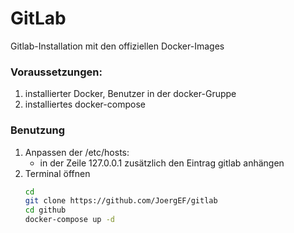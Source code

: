 # GitLab

Gitlab-Installation mit den offiziellen Docker-Images

### Voraussetzungen:
1. installierter Docker, Benutzer in der docker-Gruppe
2. installiertes docker-compose

### Benutzung
1. Anpassen der /etc/hosts:
    - in der Zeile 127.0.0.1 zusätzlich den Eintrag gitlab anhängen
2. Terminal öffnen
      ```bash
      cd
      git clone https://github.com/JoergEF/gitlab
      cd github
      docker-compose up -d
      ```
  

